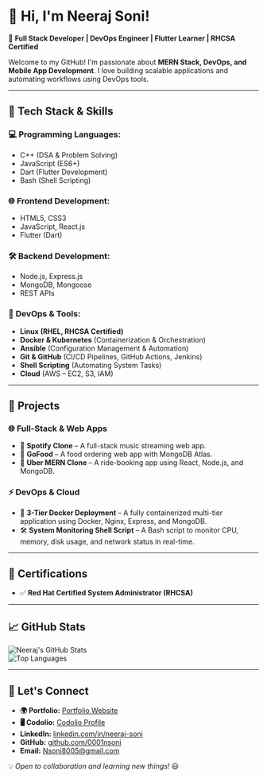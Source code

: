# 👋 Hi, I'm Neeraj Soni!  
🚀 **Full Stack Developer | DevOps Engineer | Flutter Learner | RHCSA Certified**  

Welcome to my GitHub! I'm passionate about **MERN Stack, DevOps, and Mobile App Development**. I love building scalable applications and automating workflows using DevOps tools.  

---

## 🚀 **Tech Stack & Skills**  

### 💻 **Programming Languages:**  
- C++ (DSA & Problem Solving)  
- JavaScript (ES6+)  
- Dart (Flutter Development)  
- Bash (Shell Scripting)  

### 🌐 **Frontend Development:**  
- HTML5, CSS3  
- JavaScript, React.js  
- Flutter (Dart)  

### 🛠 **Backend Development:**  
- Node.js, Express.js  
- MongoDB, Mongoose  
- REST APIs  

### 🔧 **DevOps & Tools:**  
- **Linux (RHEL, RHCSA Certified)**  
- **Docker & Kubernetes** (Containerization & Orchestration)  
- **Ansible** (Configuration Management & Automation)  
- **Git & GitHub** (CI/CD Pipelines, GitHub Actions, Jenkins)  
- **Shell Scripting** (Automating System Tasks)  
- **Cloud** (AWS – EC2, S3, IAM)  

---

## 📌 **Projects**  
### **🌐 Full-Stack & Web Apps**  
- 🎵 **Spotify Clone** – A full-stack music streaming web app.  
- 🍔 **GoFood** – A food ordering web app with MongoDB Atlas.  
- 🚗 **Uber MERN Clone** – A ride-booking app using React, Node.js, and MongoDB.  

### **⚡ DevOps & Cloud**  
- 🐳 **3-Tier Docker Deployment** – A fully containerized multi-tier application using Docker, Nginx, Express, and MongoDB.  
- 🛠 **System Monitoring Shell Script** – A Bash script to monitor CPU, memory, disk usage, and network status in real-time.  

---

## 📜 **Certifications**  
- ✅ **Red Hat Certified System Administrator (RHCSA)**  

---

## 📈 **GitHub Stats**  
![Neeraj's GitHub Stats](https://github-readme-stats.vercel.app/api?username=0001nsoni&show_icons=true&theme=radical)  
![Top Languages](https://github-readme-stats.vercel.app/api/top-langs/?username=0001nsoni&layout=compact&theme=radical)  

---

## 🤝 **Let's Connect**  
- **🌍 Portfolio:** [Portfolio Website](https://portfolio-neeraj-l1wi-4l5yoso6y-0001nsonis-projects.vercel.app/)  
- **🖥️ Codolio:** [Codolio Profile](https://codolio.com/profile/NeerajSoni)  
- **LinkedIn:** [linkedin.com/in/neeraj-soni](#)  
- **GitHub:** [github.com/0001nsoni](https://github.com/0001nsoni)  
- **Email:** [Nsoni8005@gmail.com](mailto:Nsoni8005@gmail.com)  

💡 *Open to collaboration and learning new things!* 😃  
